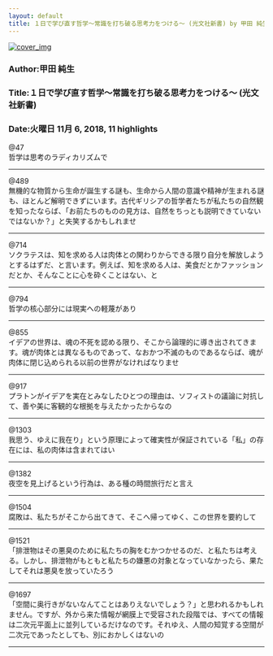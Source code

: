 ```yaml
---
layout: default
title: １日で学び直す哲学～常識を打ち破る思考力をつける～ (光文社新書) by 甲田 純生
---
```


[![cover_img](http://images-jp.amazon.com/images/P/B00F272GVW.09.MZZZZZZZ.jpg)](https://www.amazon.co.jp/dp/B00F272GVW)  
### Author:甲田 純生  
### Title:１日で学び直す哲学～常識を打ち破る思考力をつける～ (光文社新書)  
### Date:火曜日 11月 6, 2018, 11 highlights
  
@47  
哲学は思考のラディカリズムで  
****
  
@489  
無機的な物質から生命が誕生する謎も、生命から人間の意識や精神が生まれる謎も、ほとんど解明できずにいます。古代ギリシアの哲学者たちが私たちの自然観を知ったならば、「お前たちのものの見方は、自然をちっとも説明できていないではないか？」と失笑するかもしれませ  
****
  
@714  
ソクラテスは、知を求める人は肉体との関わりからできる限り自分を解放しようとするはずだ、と言います。例えば、知を求める人は、美食だとかファッションだとか、そんなことに心を砕くことはない、と  
****
  
@794  
哲学の核心部分には現実への軽蔑があり  
****
  
@855  
イデアの世界は、魂の不死を認める限り、そこから論理的に導き出されてきます。魂が肉体とは異なるものであって、なおかつ不滅のものであるならば、魂が肉体に閉じ込められる以前の世界がなければなりませ  
****
  
@917  
プラトンがイデアを実在とみなしたひとつの理由は、ソフィストの議論に対抗して、善や美に客観的な根拠を与えたかったからなの  
****
  
@1303  
我思う、ゆえに我在り」という原理によって確実性が保証されている「私」の存在には、私の肉体は含まれてはい  
****
  
@1382  
夜空を見上げるという行為は、ある種の時間旅行だと言え  
****
  
@1504  
腐敗は、私たちがそこから出てきて、そこへ帰ってゆく、この世界を要約して  
****
  
@1521  
「排泄物はその悪臭のために私たちの胸をむかつかせるのだ、と私たちは考える。しかし、排泄物がもともと私たちの嫌悪の対象となっていなかったら、果たしてそれは悪臭を放っていたろう  
****
  
@1697  
「空間に奥行きがないなんてことはありえないでしょう？」と思われるかもしれません。ですが、外から来た情報が網膜上で受容された段階では、すべての情報は二次元平面上に並列しているだけなのです。それゆえ、人間の知覚する空間が二次元であったとしても、別におかしくはないの  
****